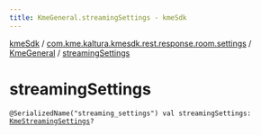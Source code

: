 ```yaml
---
title: KmeGeneral.streamingSettings - kmeSdk
---
```


[kmeSdk](../../index.html) / [com.kme.kaltura.kmesdk.rest.response.room.settings](../index.html) / [KmeGeneral](index.html) / [streamingSettings](./streaming-settings.html)

# streamingSettings

`@SerializedName("streaming_settings") val streamingSettings: `[`KmeStreamingSettings`](../-kme-streaming-settings/index.html)`?`